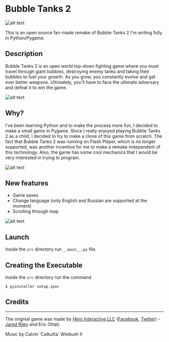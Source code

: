 
# Bubble Tanks 2

![alt text](https://github.com/IldarRyabkov/BubbleTanks2/blob/media/image_1.png)


This is an open source fan-made remake of Bubble Tanks 2 I'm writing fully in Python/Pygame. <br>

## Description

Bubble Tanks 2 is an open world top-down fighting game where you must travel through giant bubbles, destroying enemy tanks and taking their bubbles to fuel your growth. As you grow, you constantly evolve and get ever better weapons. Ultimately, you'll have to face the ultimate adversary and defeat it to win the game.

![alt text](https://github.com/IldarRyabkov/BubbleTanks2/blob/media/gameplay.gif)



## Why?
I've been learning Python and to make the process more fun, I decided to make a small game in Pygame.
Since I really enjoyed playing Bubble Tanks 2 as a child, I decided to try to make a clone of this game from scratch. The fact that Bubble Tanks 2 was running on Flash Player, which is no longer supported, was another incentive for me to make a remake independent of this technology.
Also, the game has some cool mechanics that I would be very interested in trying to program.

![alt text](https://github.com/IldarRyabkov/BubbleTanks2/blob/media/image_2.png)
## New features

* Game saves
* Change language (only English and Russian are supported at the moment)
* Scrolling through map


![alt text](https://github.com/IldarRyabkov/BubbleTanks2/blob/media/image_3.png)

## Launch
Inside the `src` directory run `__main__.py` file.

## Creating the Executable
Inside the `src` directory run the command
```
$ pyinstaller setup.spec
```

## Credits
___
The original game was made by [Hero Interactive LLC](http://www.herointeractive.com) 
([Facebook](https://www.facebook.com/pages/category/Interest/Hero-Interactive-58398819916),
[Twitter](https://twitter.com/herointeractive)) - [Jared Riley](https://twitter.com/rileyjar) and Eric Ottati.

Music by Calvin 'Calkutta' Winbush II










